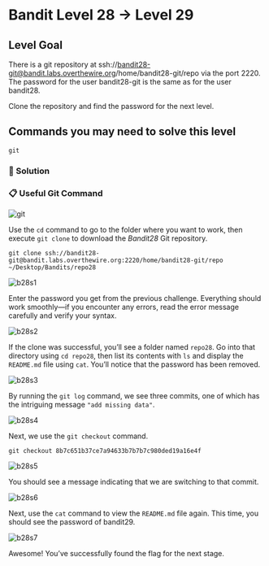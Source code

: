 # Bandit Level 28 → Level 29

## Level Goal

There is a git repository at ssh://bandit28-git@bandit.labs.overthewire.org/home/bandit28-git/repo via the port 2220. The password for the user bandit28-git is the same as for the user bandit28.

Clone the repository and find the password for the next level.

## Commands you may need to solve this level

    git


### 🔑 Solution

### 📋 Useful Git Command
![git](git.jpg)

Use the `cd` command to go to the folder where you want to work, then execute `git clone` to download the *Bandit28* Git repository.
```
git clone ssh://bandit28-git@bandit.labs.overthewire.org:2220/home/bandit28-git/repo ~/Desktop/Bandits/repo28
```
![b28s1](b28s1.png)

Enter the password you get from the previous challenge. Everything should work smoothly—if you encounter any errors, read the error message carefully and verify your syntax.

![b28s2](b28s2.png)

If the clone was successful, you’ll see a folder named `repo28`. Go into that directory using `cd repo28`, then list its contents with `ls` and display the `README.md` file using `cat`. You’ll notice that the password has been removed.

![b28s3](b28s3.png)

By running the `git log` command, we see three commits, one of which has the intriguing message ``"add missing data"``.


![b28s4](b28s4.png)

Next, we use the `git checkout` command.
```
git checkout 8b7c651b37ce7a94633b7b7b7c980ded19a16e4f
```
![b28s5](b28s5.png)

You should see a message indicating that we are switching to that commit.

![b28s6](b28s6.png)

Next, use the `cat` command to view the `README.md` file again. This time, you should see the password of bandit29.

![b28s7](b28s7.png)

Awesome! You’ve successfully found the flag for the next stage.





